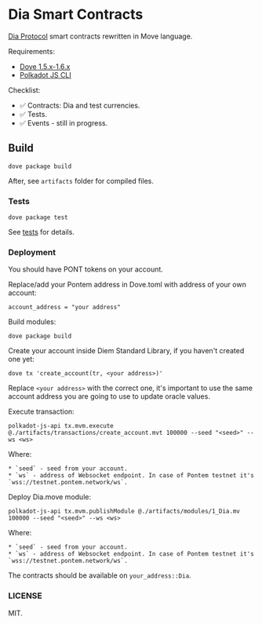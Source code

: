 # Dia Smart Contracts

[Dia Protocol](https://www.diadata.org/) smart contracts rewritten in Move language.

Requirements:

* [Dove 1.5.x-1.6.x](https://github.com/pontem-network/move-tools/releases)
* [Polkadot JS CLI](https://www.npmjs.com/package/@polkadot/api-cli)

Checklist:

* ✅ Contracts: Dia and test currencies.
* ✅ Tests.
* ✅ Events - still in progress.

## Build

    dove package build

After, see `artifacts` folder for compiled files.

### Tests

    dove package test

See [tests](./tests/DiaTests.move) for details.

### Deployment

You should have PONT tokens on your account.

Replace/add your Pontem address in Dove.toml with address of your own account:

    account_address = "your address"

Build modules:

    dove package build

Create your account inside Diem Standard Library, if you haven't created one yet:

    dove tx 'create_account(tr, <your address>)'

Replace `<your address>` with the correct one, it's important to use the same account address you are going to use to update oracle values.

Execute transaction:

    polkadot-js-api tx.mvm.execute @./artifacts/transactions/create_account.mvt 100000 --seed "<seed>" --ws <ws>

Where:

    * `seed` - seed from your account.
    * `ws` - address of Websocket endpoint. In case of Pontem testnet it's `wss://testnet.pontem.network/ws`.


Deploy Dia.move module:

    polkadot-js-api tx.mvm.publishModule @./artifacts/modules/1_Dia.mv 100000 --seed "<seed>" --ws <ws>

Where:

    * `seed` - seed from your account.
    * `ws` - address of Websocket endpoint. In case of Pontem testnet it's `wss://testnet.pontem.network/ws`.

The contracts should be available on `your_address::Dia`.

### LICENSE 

MIT.
